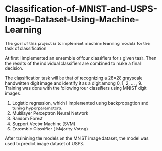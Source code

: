 # Classification-of-MNIST-and-USPS-Image-Dataset-Using-Machine-Learning
The goal of this project is to implement machine learning models for the task of classification 

At first I implemented an ensemble of four classifiers for a given task. Then the results of the individual classifiers are combined to make a final decision.

The classification task will be that of recognizing a 28×28 grayscale handwritten digit image and
identify it as a digit among 0, 1, 2, ... , 9. Training was done with the following four classifiers using
MNIST digit images.

1. Logistic regression, which I implemented using backpropagtion and tuning hyperparameters.
2. Multilayer Perceptron Neural Network
3. Random Forest 
4. Support Vector Machine (SVM)
5. Ensemble Classifier ( Majority Voting)

After trainining the models on the MNIST image dataset, the model was used to predict image dataset of USPS.
